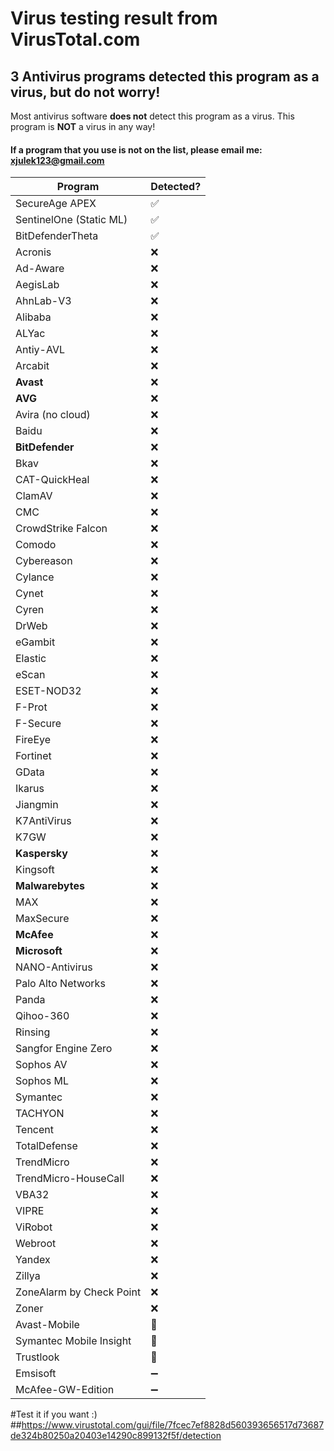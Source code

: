 # Virus testing result from VirusTotal.com

## 3 Antivirus programs detected this program as a virus, but do not worry!

Most antivirus software **does not** detect this program as a virus.
This program is **NOT** a virus in any way!

#### If a program that you use is not on the list, please email me: xjulek123@gmail.com


| Program | Detected?          |
| ------- | ------------------ |
| SecureAge APEX   | :white_check_mark: |
| SentinelOne (Static ML)   | :white_check_mark: |
| BitDefenderTheta   | :white_check_mark: |
| Acronis   |  :x:               |
| Ad-Aware   |  :x:               |
| AegisLab   |  :x:               |
| AhnLab-V3   |  :x:               |
| Alibaba   |  :x:               |
| ALYac   |  :x:               |
| Antiy-AVL   |  :x:               |
| Arcabit   |  :x:               |
| **Avast**   |  :x:               |
| **AVG**   |  :x:               |
| Avira (no cloud)   |  :x:               |
| Baidu   |  :x:               |
| **BitDefender**   |  :x:               |
| Bkav   |  :x:               |
| CAT-QuickHeal   |  :x:               |
| ClamAV   |  :x:               |
| CMC   |  :x:               |
| CrowdStrike Falcon   |  :x:               |
| Comodo   |  :x:               |
| Cybereason   |  :x:               |
| Cylance   |  :x:               |
| Cynet   |  :x:               |
| Cyren   |  :x:               |
| DrWeb   |  :x:               |
| eGambit   |  :x:               |
| Elastic   |  :x:               |
| eScan   |  :x:               |
| ESET-NOD32   |  :x:               |
| F-Prot   |  :x:               |
| F-Secure   |  :x:               |
| FireEye   |  :x:               |
| Fortinet   |  :x:               |
| GData   |  :x:               |
| Ikarus   |  :x:               |
| Jiangmin   |  :x:               |
| K7AntiVirus   |  :x:               |
| K7GW   |  :x:               |
| **Kaspersky**   |  :x:               |
| Kingsoft   |  :x:               |
| **Malwarebytes**   |  :x:               |
| MAX   |  :x:               |
| MaxSecure   |  :x:               |
| **McAfee**   |  :x:               |
| **Microsoft**   |  :x:               |
| NANO-Antivirus   |  :x:               |
| Palo Alto Networks   |  :x:               |
| Panda   |  :x:               |
| Qihoo-360   |  :x:               |
| Rinsing   |  :x:               |
| Sangfor Engine Zero   |  :x:               |
| Sophos AV   |  :x:               |
| Sophos ML   |  :x:               |
| Symantec   |  :x:               |
| TACHYON   |  :x:               |
| Tencent   |  :x:               |
| TotalDefense   |  :x:               |
| TrendMicro   |  :x:               |
| TrendMicro-HouseCall   |  :x:               |
| VBA32   |  :x:               |
| VIPRE   |  :x:               |
| ViRobot   |  :x:               |
| Webroot   |  :x:               |
| Yandex   |  :x:               |
| Zillya   |  :x:               |
| ZoneAlarm by Check Point   |  :x:               |
| Zoner   |  :x:               |
| Avast-Mobile   | :no_mobile_phones:              |
| Symantec Mobile Insight   |  :no_mobile_phones:           |
| Trustlook   |  :no_mobile_phones:               |
| Emsisoft   |  :heavy_minus_sign:              |
| McAfee-GW-Edition   |  :heavy_minus_sign:               |

#Test it if you want :) 
##https://www.virustotal.com/gui/file/7fcec7ef8828d560393656517d73687de324b80250a20403e14290c899132f5f/detection
